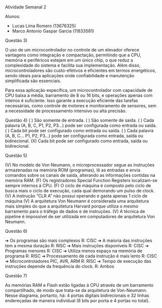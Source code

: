 Atividade Semanal 2

Alunos:
- Lucas Lima Romero (13676325)
- Marco Antonio Gaspar Garcia (11833581)

Questão 3)

O uso de um microcontrolador no controle de um elevador oferece vantagens como integração e compactação, permitindo que a CPU, memória e periféricos estejam em um único chip, o que reduz a complexidade do sistema e facilita sua implementação. Além disso, microcontroladores são custo-efetivos e eficientes em termos energéticos, sendo ideais para aplicações onde confiabilidade e manutenção simplificada são essenciais.

Para essa aplicação específica, um microcontrolador com capacidade de CPU baixa a média, barramento de 8 ou 16 bits, e operações apenas com inteiros é suficiente. Isso garante a execução eficiente das tarefas necessárias, como controle de motores e monitoramento de sensores, sem a necessidade de processamento intensivo ou alta precisão.

Questão 4)
( ) São somente de entrada.
( ) São somente de saída.
( ) Cada palavra (A, B, C, P1, P2, P3…) pode ser configurada como entrada ou saída.
( ) Cada bit pode ser configurado como entrada ou saída.
( ) Cada palavra (A, B, C... P1, P2, P3…) pode ser configurada como entrada, saída ou
bidirecional.
(X) Cada bit pode ser configurado como entrada, saída ou bidirecional.

Questão 5)

(V) No modelo de Von Neumann, o microprocessador segue as instruções
armazenadas na memória ROM (programas), lê as entradas e envia comandos sobre
os canais de saída, alterando as informações contidas na memória RAM.
(F) Os registradores Special Function Registers localizam-se sempre internos à
CPU.
(F) O ciclo de máquina é composto pelo ciclo de busca mais o ciclo de
execução, cada qual demorando um pulso de clock.
(V) A instrução “CLR A” não possui operando e gasta apenas 1 ciclo de máquina
(V) A arquitetura Von Neumann é considerada uma arquitetura mais simples do
que a arquitetura Harvard porque utiliza o mesmo barramento para o tráfego de dados
e de instruções.
(V) A técnica de pipeline é impossível de ser utilizada em computadores de
arquitetura Von Neumann.

Questão 6)

➔ Os programas são mais complexos R: CISC
➔ A maioria das instruções tem a mesma duração R: RISC
➔ Mais instruções disponíveis R: CISC
➔ Programas menores R: CISC
➔ Utiliza menos espaço na memória de programa R: RISC
➔ Processamento de cada instrução é mais lento R: CISC
➔ Microcontroladores PIC, AVR, ARM R: RISC
➔ Tempo de execução das instruções depende da frequência do clock. R: Ambos

Questão 7)

As memórias RAM e Flash estão ligadas à CPU através de
um barramento compartilhado, de modo que trata-se da arquitetura de Von-Neumann. Nesse diagrama, portanto, há: 4 portas digitais bidirecionais e 32 linhas endereçadas
de maneira individual (8 bits por porta e 4 portas no total).

